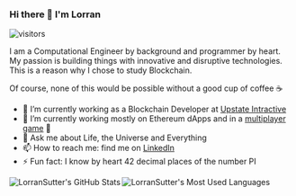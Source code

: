 ### Hi there 👋 I'm Lorran

![visitors](https://visitor-badge.laobi.icu/badge?page_id=LorranSutter.heyPage)

I am a Computational Engineer by background and programmer by heart. My passion is building things with innovative and disruptive technologies. This is a reason why I chose to study Blockchain.

Of course, none of this would be possible without a good cup of coffee ☕

- 🌱 I’m currently working as a Blockchain Developer at [Upstate Intractive](https://upstateinteractive.io/)
- 🔭 I’m currently working mostly on Ethereum dApps and in a [multiplayer game](https://github.com/LorranSutter/Dixit) :game_die:
- 💬 Ask me about Life, the Universe and Everything
- 📫 How to reach me: find me on [LinkedIn](https://www.linkedin.com/in/lorransutter/)
- ⚡ Fun fact: I know by heart 42 decimal places of the number PI

<img align="left" alt="LorranSutter's GitHub Stats" src="https://github-readme-stats.codestackr.vercel.app/api?username=LorranSutter&show_icons=true&hide_border=true&theme=tokyonight&hide=issues " />
<img align="left" alt="LorranSutter's Most Used Languages" src="https://github-readme-stats.vercel.app/api/top-langs/?username=LorranSutter&layout=compact&hide_border=true&theme=tokyonight " />

<!--
**LorranSutter/LorranSutter** is a ✨ _special_ ✨ repository because its `README.md` (this file) appears on your GitHub profile.

Here are some ideas to get you started:

- 👯 I’m looking to collaborate on ...
- 🤔 I’m looking for help with ...
- 😄 Pronouns: ...
-->

